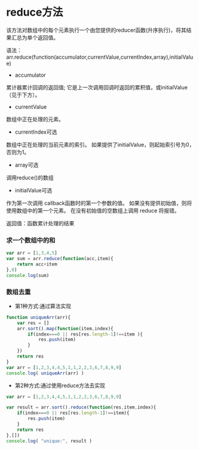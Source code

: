 # reduce方法

该方法对数组中的每个元素执行一个由您提供的reducer函数(升序执行)，将其结果汇总为单个返回值。

语法：arr.reduce(function(accumulator,currentValue,currentIndex,array),initialValue)

* accumulator

累计器累计回调的返回值; 它是上一次调用回调时返回的累积值，或initialValue（见于下方）。

* currentValue

数组中正在处理的元素。

* currentIndex可选

数组中正在处理的当前元素的索引。 如果提供了initialValue，则起始索引号为0，否则为1。

* array可选

调用reduce()的数组

* initialValue可选

作为第一次调用 callback函数时的第一个参数的值。 如果没有提供初始值，则将使用数组中的第一个元素。 在没有初始值的空数组上调用 reduce 将报错。


返回值：函数累计处理的结果

### 求一个数组中的和

```javascript
var arr = [1,3,4,5]
var sum = arr.reduce(function(acc,item){
	return acc+item	
},0)
console.log(sum)
```

### 数组去重

* 第1种方式:通过算法实现

```javascript
function uniqueArr(arr){
	var res = []
	arr.sort().map(function(item,index){
		if(index===0 || res[res.length-1]!==item ){
			res.push(item)
		}
	})
	return res
}
var arr = [1,2,3,4,4,5,1,1,2,2,3,6,7,8,9,9]
console.log( uniqueArr(arr) )
```

* 第2种方式:通过使用reduce方法去实现

```javascript
var arr = [1,2,3,4,4,5,1,1,2,2,3,6,7,8,9,9]

var result = arr.sort().reduce(function(res,item,index){
	if(index===0 || res[res.length-1]!==item){
		res.push(item)
	}
	return res
},[])
console.log( "unique:", result )
```